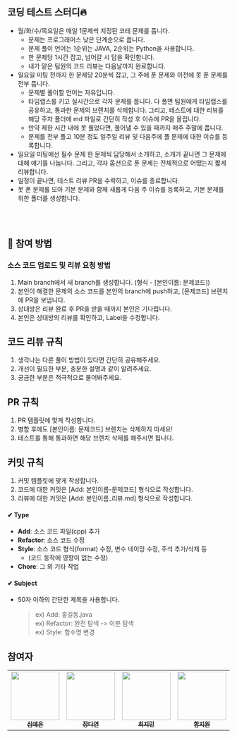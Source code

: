 <br>

## 코딩 테스트 스터디🔥
- 월/화/수/목요일은 매일 1문제씩 지정된 코테 문제를 풉니다.
  - 문제는 프로그래머스 낮은 단계순으로 풉니다.
  - 문제 풀이 언어는 1순위는 JAVA, 2순위는 Python을 사용합니다.
  - 한 문제당 1시간 잡고, 넘어갈 시 답을 확인합니다.
  - 내가 맡은 팀원의 코드 리뷰는 다음날까지 완료합니다.
- 일요일 미팅 전까지 한 문제당 20분씩 잡고, 그 주에 푼 문제와 이전에 못 푼 문제를 전부 풉니다.
  - 문제별 풀이할 언어는 자유입니다.
  - 타임랩스를 키고 실시간으로 각자 문제를 풉니다. 다 풀면 팀원에게 타임랩스를 공유하고, 통과한 문제의 브랜치를 삭제합니다. 그리고, 테스트에 대한 리뷰를 해당 주차 폴더에 md 파일로 간단히 작성 후 이슈에 PR을 올립니다. 
  - 만약 제한 시간 내에 못 풀었다면, 풀어낼 수 있을 때까지 매주 주말에 풉니다.
  - 문제를 전부 풀고 10분 정도 일주일 리뷰 및 다음주에 풀 문제에 대한 이슈를 등록합니다.
-  일요일 미팅에선 필수 문제 한 문제씩 담당해서 소개하고, 소개가 끝나면 그 문제에 대해 얘기를 나눕니다. 그리고, 각자 옵션으로 푼 문제는 전체적으로 어땠는지 짧게 리뷰합니다.
  - 일정이 끝나면, 테스트 리뷰 PR을 수락하고, 이슈를 종료합니다.
  - 못 푼 문제롤 모아 기본 문제와 함께 새롭게 다음 주 이슈를 등록하고, 기본 문제를 위한 폴더를 생성합니다. 

<br>
<br>

## 🔸 참여 방법

### 소스 코드 업로드 및 리뷰 요청 방법
  1. Main branch에서 새 branch를 생성합니다. (형식 - [본인이름: 문제코드])
  2. 본인이 해결한 문제의 소스 코드를 본인의 branch에 push하고, [문제코드] 브렌치에 PR을 보냅니다.
  3. 상대방은 리뷰 완료 후 PR을 받을 때까지 본인은 기다립니다.
  4. 본인은 상대방의 리뷰를 확인하고, Label을 수정합니다.

## 코드 리뷰 규칙
  1. 생각나는 다른 풀이 방법이 있다면 간단히 공유해주세요.
  2. 개선이 필요한 부분, 충분한 설명과 같이 알려주세요.
  3. 궁금한 부분은 적극적으로 물어봐주세요.

 ## PR 규칙
  1. PR 템플릿에 맞게 작성합니다.
  2. 병합 후에도 [본인이름: 문제코드] 브렌치는 삭제하지 마세요!
  3. 테스트를 통해 통과하면 해당 브렌치 삭제를 해주시면 됩니다.

 ## 커밋 규칙
   1. 커밋 템플릿에 맞게 작성합니다.
   2. 코드에 대한 커밋은 [Add: 본인이름-문제코드] 형식으로 작성합니다.
   3. 리뷰에 대한 커밋은 [Add: 본인이름_리뷰.md] 형식으로 작성합니다.

#### ✔ Type
- **Add**: 소스 코드 파일(cpp) 추가
- **Refactor**: 소스 코드 수정
- **Style**: 소스 코드 형식(format) 수정, 변수 네이밍 수정, 주석 추가/삭제 등 
    - (코드 동작에 영향이 없는 수정)
- **Chore**: 그 외 기타 작업

#### ✔ Subject
- 50자 이하의 간단한 제목을 사용합니다.
    > ex) Add: 홍길동.java <br>
    > ex) Refactor: 완전 탐색 -> 이분 탐색 <br>
    > ex) Style: 함수명 변경

## 참여자
<table>
  <tr>
    <td align="center">
      <a href="https://github.com/yeeunSim">
        <img src="https://avatars.githubusercontent.com/u/116494601?v=4" width="110px;" alt=""/><br />
        <sub><b>심예은</b></sub></a><br />
    </td>
    <td align="center">
      <a href="https://github.com/jangdayeon">
        <img src="https://avatars.githubusercontent.com/u/84323684?v=4" width="110px;" alt=""/><br />
        <sub><b>장다연</b></sub></a><br />
    </td>
    <td align="center">
      <a href="https://github.com/choi-jimin">
        <img src="https://avatars.githubusercontent.com/u/109493189?v=4" width="110px;" alt=""/><br />
        <sub><b>최지민</b></sub></a><br />
    </td>
    <td align="center">
      <a href="https://github.com/HamJiWeon">
        <img src="https://avatars.githubusercontent.com/u/129733725?v=4" width="110px;" alt=""/><br />
        <sub><b>함지원</b></sub></a><br />
    </td>
  </tr>
</table>
 

